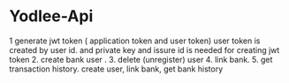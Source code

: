 # Yodlee-Api

1 generate jwt token ( application token and user token)
  user token is created by user id.
  and private key and issure id is needed for creating jwt token
2. create bank user .
3. delete (unregister) user
4. link bank.
5. get transaction history.
create user, link bank, get bank history 
